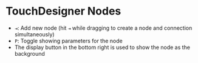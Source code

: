 # TouchDesigner Nodes

- `⇥`: Add new node (hit `⇥` while dragging to create a node and connection simultaneously)
- `P`: Toggle showing parameters for the node
- The display button in the bottom right is used to show the node as the background
